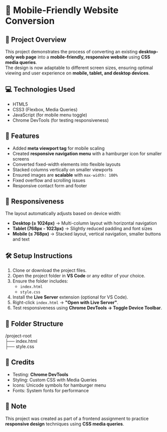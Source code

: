 # 📱 Mobile-Friendly Website Conversion

## 📌 Project Overview  
This project demonstrates the process of converting an existing **desktop-only web page** into a **mobile-friendly, responsive website** using **CSS media queries**.  
The design is now adaptable to different screen sizes, ensuring optimal viewing and user experience on **mobile, tablet, and desktop devices**.

## 💻 Technologies Used  
- HTML5  
- CSS3 (Flexbox, Media Queries)  
- JavaScript (for mobile menu toggle)  
- Chrome DevTools (for testing responsiveness)

## 🧩 Features  
- Added **meta viewport tag** for mobile scaling  
- Created **responsive navigation menu** with a hamburger icon for smaller screens  
- Converted fixed-width elements into flexible layouts  
- Stacked columns vertically on smaller viewports  
- Ensured images are **scalable** with `max-width: 100%`  
- Fixed overflow and scrolling issues  
- Responsive contact form and footer

## 📱 Responsiveness  
The layout automatically adjusts based on device width:  
- **Desktop (≥ 1024px)** → Multi-column layout with horizontal navigation  
- **Tablet (768px - 1023px)** → Slightly reduced padding and font sizes  
- **Mobile (≤ 768px)** → Stacked layout, vertical navigation, smaller buttons and text

## 🛠️ Setup Instructions  
1. Clone or download the project files.  
2. Open the project folder in **VS Code** or any editor of your choice.  
3. Ensure the folder includes:
   - `index.html`  
   - `style.css`  
4. Install the **Live Server** extension (optional for VS Code).  
5. Right-click `index.html` → **"Open with Live Server"**.  
6. Test responsiveness using **Chrome DevTools → Toggle Device Toolbar**.

## 📁 Folder Structure  
/project-root  
├── index.html  
├── style.css  

## 🙌 Credits  
- Testing: **Chrome DevTools**  
- Styling: Custom CSS with Media Queries  
- Icons: Unicode symbols for hamburger menu  
- Fonts: System fonts for performance  

## 📣 Note  
This project was created as part of a frontend assignment to practice **responsive design** techniques using **CSS media queries**.
